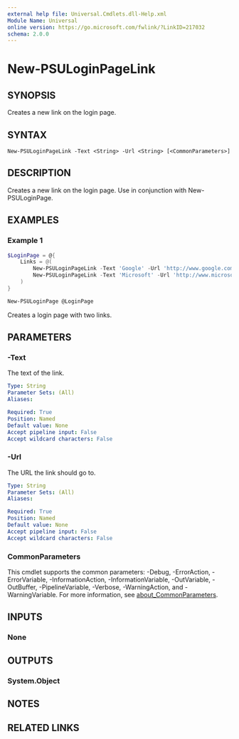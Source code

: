 ```yaml
---
external help file: Universal.Cmdlets.dll-Help.xml
Module Name: Universal
online version: https://go.microsoft.com/fwlink/?LinkID=217032
schema: 2.0.0
---
```


# New-PSULoginPageLink

## SYNOPSIS
Creates a new link on the login page.

## SYNTAX

```
New-PSULoginPageLink -Text <String> -Url <String> [<CommonParameters>]
```

## DESCRIPTION
Creates a new link on the login page. Use in conjunction with New-PSULoginPage.

## EXAMPLES

### Example 1
```powershell
$LoginPage = @{
    Links = @(
        New-PSULoginPageLink -Text 'Google' -Url 'http://www.google.com'
        New-PSULoginPageLink -Text 'Microsoft' -Url 'http://www.microsoft.com'
    )
}

New-PSULoginPage @LoginPage
```

Creates a login page with two links.

## PARAMETERS

### -Text
The text of the link.

```yaml
Type: String
Parameter Sets: (All)
Aliases:

Required: True
Position: Named
Default value: None
Accept pipeline input: False
Accept wildcard characters: False
```

### -Url
The URL the link should go to.

```yaml
Type: String
Parameter Sets: (All)
Aliases:

Required: True
Position: Named
Default value: None
Accept pipeline input: False
Accept wildcard characters: False
```

### CommonParameters
This cmdlet supports the common parameters: -Debug, -ErrorAction, -ErrorVariable, -InformationAction, -InformationVariable, -OutVariable, -OutBuffer, -PipelineVariable, -Verbose, -WarningAction, and -WarningVariable. For more information, see [about_CommonParameters](http://go.microsoft.com/fwlink/?LinkID=113216).

## INPUTS

### None

## OUTPUTS

### System.Object
## NOTES

## RELATED LINKS
